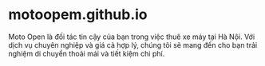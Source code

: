 # motoopem.github.io
Moto Open là đối tác tin cậy của bạn trong việc thuê xe máy tại Hà Nội. Với dịch vụ chuyên nghiệp và giá cả hợp lý, chúng tôi sẽ mang đến cho bạn trải nghiệm di chuyển thoải mái và tiết kiệm chi phí.
